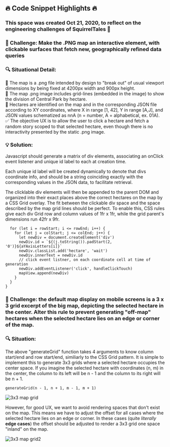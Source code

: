 ## :fire: Code Snippet Highlights :fire:

### This space was created Oct 21, 2020, to reflect on the engineering challenges of SquirrelTales :memo:

### :triangular_flag_on_post: Challenge: Make the .PNG map an interactive element, with clickable surfaces that fetch new, geographically refined data queries

### :mag: Situational Detail: 
:pushpin:  The map is a .png file intended by design to "break out" of usual viewport dimensions by being fixed at 4200px width and 900px height.  
:pushpin:  The map .png image includes grid-lines (embedded in the image) to show the division of Central Park by hectare.  
:pushpin:   Hectares are identified on the map and in the corresponding JSON file according to XY coordinates, where X in range \[1, 42], Y in range \[A,J], and JSON values schematized as nnA (n = number, A = alphabetical, ex. 01A).  
:white_check_mark:   The objective UX is to allow the user to click a hectare and fetch a random story scoped to that selected hectare, even though there is no interactivity presented by the static .png image. 

### :bulb: Solution:
Javascript should generate a matrix of div elements, associating an onClick event listener and unique id label to each at creation time.  

Each unique id label will be created dynamically to denote that divs coordinate info, and should be a string coinciding exactly with the corresponding values in the JSON data, to facilitate retrieval.

The clicklable div elements will then be appended to the parent DOM and organized into their exact places above the correct hectares on the map by a CSS Grid overlay.  The fit between the clickable div space and the space described by the map grid lines should be perfect.  To enable this, CSS rules give each div Grid row and column values of 1fr x 1fr, while the grid parent's dimensions run 42fr x 9fr.  

```function generateGrid(colStart: number, colEnd: number, rowStart: number, rowEnd:number) {
  for (let i = rowStart; i <= rowEnd; i++) {
    for (let j = colStart; j <= colEnd; j++) {
      let newDiv = document.createElement('div')
      newDiv.id = `${(j.toString()).padStart(2, '0')}${aYAxisLetters[i]}`
      newDiv.classList.add('hectare', 'wait')
      newDiv.innerText = newDiv.id
      // click event listner, on each coordinate cell at time of generation
      newDiv.addEventListener('click', handleClickTouch)
      mapView.append(newDiv)
    }
  }
}
```
### :triangular_flag_on_post: Challenge: the default map display on mobile screens is a 3 x 3 grid excerpt of the big map, depicting the selected hectare in the center.  Alter this rule to prevent generating "off-map" hectares when the selected hectare lies on an edge or corner of the map.

### :mag: Situation:
The above "generateGrid" function takes 4 arguments to know column start/end and row start/end, similiarly to the CSS Grid pattern.  It is simple to implement this to generate 3x3 grids where a selected hectare occupies the center space.  If you imagine the selected hectare with coordinates (n, m) in the center, the column to its left will be n - 1 and the column to its right will be n + 1.  

```
generateGrid(n - 1, n + 1, m - 1, m + 1)
 ```
 ![3x3 map grid](https://i.imgur.com/QjeQ9iD.png)
 
 However, for good UX, we want to avoid rendering spaces that don't exist on the map. This means we have to adjust the offset for all cases where the selected hectare lies on an edge or corner.  In these cases (quite *literally* **edge cases**) the offset should be adjusted to render a 3x3 grid one space "inland" on the map.
 
 ![3x3 map grid2](https://i.imgur.com/BfZ724R.png)
 
 
 
 
 






